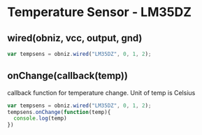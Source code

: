 # Temperature Sensor - LM35DZ

## wired(obniz, vcc, output, gnd)
```javascript
var tempsens = obniz.wired("LM35DZ", 0, 1, 2);
```

## onChange(callback(temp))
callback function for temperature change.
Unit of temp is Celsius

```javascript
var tempsens = obniz.wired("LM35DZ", 0, 1, 2);
tempsens.onChange(function(temp){
  console.log(temp)
})
```